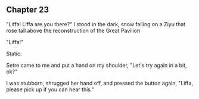 ## Chapter 23

"Liffa! Liffa are you there?" I stood in the dark, snow falling on a Ziyu that rose tall above the reconstruction of the Great Pavilion

"Liffa!" 

Static. 

Setre came to me and put a hand on my shoulder, "Let's try again in a bit, ok?"

I was stubborn, shrugged her hand off, and pressed the button again, "Liffa, please pick up if you can hear this."